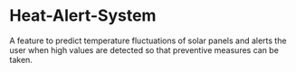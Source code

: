 # Heat-Alert-System
A feature to predict temperature fluctuations of solar panels and alerts the user when high values are detected so that preventive measures can be taken.
